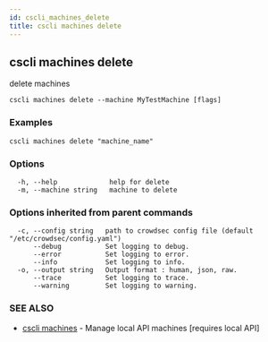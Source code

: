 ```yaml
---
id: cscli_machines_delete
title: cscli machines delete
---
```

## cscli machines delete

delete machines

```
cscli machines delete --machine MyTestMachine [flags]
```

### Examples

```
cscli machines delete "machine_name"
```

### Options

```
  -h, --help             help for delete
  -m, --machine string   machine to delete
```

### Options inherited from parent commands

```
  -c, --config string   path to crowdsec config file (default "/etc/crowdsec/config.yaml")
      --debug           Set logging to debug.
      --error           Set logging to error.
      --info            Set logging to info.
  -o, --output string   Output format : human, json, raw.
      --trace           Set logging to trace.
      --warning         Set logging to warning.
```

### SEE ALSO

* [cscli machines](/docs/v1.0/cscli/cscli_machines)	 - Manage local API machines [requires local API]

